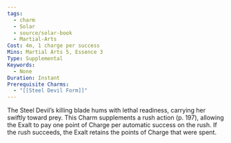 ```yaml
---
tags:
  - charm
  - Solar
  - source/solar-book
  - Martial-Arts
Cost: 4m, 1 charge per success
Mins: Martial Arts 5, Essence 3
Type: Supplemental
Keywords:
  - None
Duration: Instant
Prerequisite Charms:
  - "[[Steel Devil Form]]"
---
```

The Steel Devil’s killing blade hums with lethal readiness, carrying her swiftly toward prey. This Charm supplements a rush action (p. 197), allowing the Exalt to pay one point of Charge per automatic success on the rush. If the rush succeeds, the Exalt retains the points of Charge that were spent.